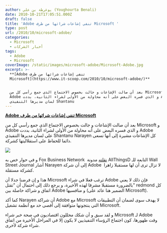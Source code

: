 ```yaml
---
author: يوغرطة بن علي (Youghourta Benali)
date: 2010-10-21T17:05:51.000Z
draft: false
title: 'Adobe تنفي إشاعات شرائها من طرف Microsoft '
type: post
url: /2010/10/microsoft-adobe/
categories:
  - Microsoft
  - أخبار الشركات
tags:
  - Adobe
  - Microsoft
coverImage: /static/images/microsoft-adobe/Microsoft-Adobe.jpg
excerpt: >-
  **[Adobe تنفي إشاعات شرائها من طرف
  Microsoft](https://www.it-scoop.com/2010/10/microsoft-adobe/)**


  بعد أن صالت الإشاعات و جالت بخصوص الاجتماع الذي جمع رأسي كل من Microsoft و
  Adobe و الذي فسره البعض على أنه محاولة من الأولى لشراء الثانية، بددت Adobe على
  لسان مديرها التنفيذي Shantanu
---
```

**[Adobe تنفي إشاعات شرائها من طرف Microsoft](https://www.it-scoop.com/2010/10/microsoft-adobe/)**

بعد أن صالت الإشاعات و جالت بخصوص الاجتماع الذي جمع رأسي كل من Microsoft و Adobe و الذي فسره البعض على أنه محاولة من الأولى لشراء الثانية، بددت Adobe على لسان مديرها التنفيذي Shantanu Narayen كل الإشاعات مشيرة إلى أنها تسعى دائما للحفاظ على استقلاليتها كشركة.

![](/static/images/microsoft-adobe/Microsoft-Adobe.jpg)

و في حوار خص به Fox Business Network  [نقلته](http://digitaldaily.allthingsd.com/20101019/adobe-chief-pours-cold-water-on-microsoft-merger-talk/) مدونة AllThingsD التابعة للـ Wall Street Journal أشار Narayen إلى أن شركة Adobe  لا تزال ترى أن لها مستقبلا زاهرا كشركة مستقلة.

هذا و إن فرضنا جدلا أن Microsoft ترغب فعلا في شراء Adobe فإن ذلك لا يعني بالضرورة مستقبلا مشرقا لهذه الأخيرة، و يرجع ذلك إلى احتمال أن "تقتل" redmond كل اتفاق و شراكة حاصلة بين Adobe و منافسيها (الضمير هنا عائد على Microsoft).

كما أكد Narayen أن شراكة Adobe مع Microsoft لا يهدف سوى لضمان أن التطبيقات التي ينتجونها متوافقة إلى أقصى حد مع أنظمة تشغيل Microsoft.

و لقد سبق و أن شكك محللون اقتصاديون في صحة خبر شراء Microsoft لـ Adobe وقت ظهورها، كون اجتماع الرؤساء التنفيذيين لا يكون إلا في المراحل الأخيرة من اتفاق شراء شركة لأخرى.
